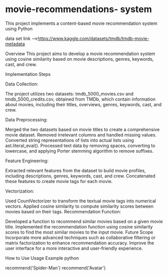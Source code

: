 # movie-recommendations- system 

This project implements a content-based movie recommendation system using Python

data set link -->https://www.kaggle.com/datasets/tmdb/tmdb-movie-metadata

Overview
This project aims to develop a movie recommendation system using cosine similarity based on movie descriptions, genres, keywords, cast, and crew.

Implementation Steps

Data Collection:

The project utilizes two datasets: tmdb_5000_movies.csv and tmdb_5000_credits.csv, obtained from TMDb, which contain information about movies, including their titles, overviews, genres, keywords, cast, and crew.

Data Preprocessing:

Merged the two datasets based on movie titles to create a comprehensive movie dataset.
Removed irrelevant columns and handled missing values.
Converted string representations of lists into actual lists using ast.literal_eval().
Processed text data by removing spaces, converting to lowercase, and applying Porter stemming algorithm to remove suffixes.

Feature Engineering:

Extracted relevant features from the dataset to build movie profiles, including descriptions, genres, keywords, cast, and crew.
Concatenated these features to create movie tags for each movie.

Vectorization:

Used CountVectorizer to transform the textual movie tags into numerical vectors.
Applied cosine similarity to compute similarity scores between movies based on their tags.
Recommendation Function:

Developed a function to recommend similar movies based on a given movie title.
Implemented the recommendation function using cosine similarity scores to find the most similar movies to the input movie.
Future Scope
Incorporate more advanced techniques such as collaborative filtering or matrix factorization to enhance recommendation accuracy.
Improve the user interface for a more interactive and user-friendly experience.

How to Use
Usage Example
python

recommend('Spider-Man')
recommend('Avatar')
